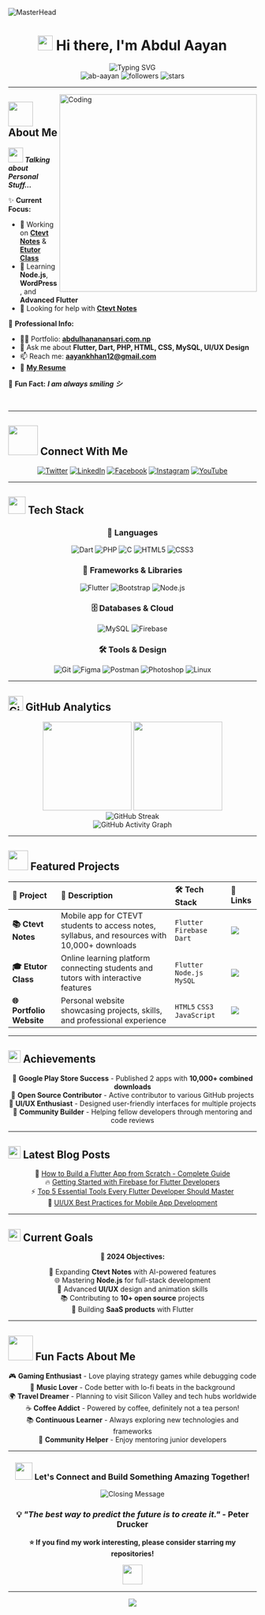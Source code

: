 ![MasterHead](https://1.bp.blogspot.com/-7A4WynwLsMw/XbBpCXG8fHI/AAAAAAAAMt4/uOa1bpLskYgrwGbllhSu2SDj_Mig8SXJQCLcBGAsYHQ/s1600/2000_600px.gif)

<div align="center">
  
# <img src="https://raw.githubusercontent.com/MartinHeinz/MartinHeinz/master/wave.gif" width="30px" height="30px" /> Hi there, I'm Abdul Aayan

<div align="center">
  <img src="https://readme-typing-svg.herokuapp.com?font=Fira+Code&size=22&duration=3000&pause=1000&color=00D9FF&center=true&vCenter=true&width=440&lines=Flutter+Developer+from+Nepal+%F0%9F%87%B3%F0%9F%87%B5;Mobile+App+Developer+%F0%9F%93%B1;UI%2FUX+Enthusiast+%F0%9F%8E%A8;Always+Learning+%F0%9F%9A%80" alt="Typing SVG" />
</div>

<img src="https://komarev.com/ghpvc/?username=ab-aayan&label=Profile%20views&color=0e75b6&style=for-the-badge" alt="ab-aayan" />
<img src="https://img.shields.io/github/followers/ab-aayan?label=Followers&style=for-the-badge&color=blue" alt="followers" />
<img src="https://img.shields.io/github/stars/ab-aayan?label=Stars&style=for-the-badge&color=yellow" alt="stars" />

</div>

---

<img align="right" alt="Coding" width="400" src="https://cdn.dribbble.com/users/1059583/screenshots/4171367/coding-freak.gif">

## <img src="https://media.giphy.com/media/VgCDAzcKvsR6OM0uWg/giphy.gif" width="50"> About Me

<img src="https://media.giphy.com/media/ObNTw8Uzwy6KQ/giphy.gif" width="30px">&nbsp;***Talking about Personal Stuff...***

✨ **Current Focus:**
- 🔭 Working on **[Ctevt Notes](https://play.google.com/store/apps/details?id=com.appionic.ctevtNotes)** & **[Etutor Class](https://play.google.com/store/apps/details?id=com.etutorclass&hl=en)**
- 🌱 Learning **Node.js**, **WordPress**, and **Advanced Flutter**
- 🤝 Looking for help with **[Ctevt Notes](https://play.google.com/store/apps/details?id=com.appionic.ctevtNotes)**

💼 **Professional Info:**
- 👨‍💻 Portfolio: **[abdulhananansari.com.np](https://abdulhananansari.com.np/#about)**
- 💬 Ask me about **Flutter, Dart, PHP, HTML, CSS, MySQL, UI/UX Design**
- 📫 Reach me: **aayankhhan12@gmail.com**
- 📄 **[My Resume](https://drive.google.com/file/d/1vNqcbu1xaXgGfgGJH9dxc37UBcexd9Ec/view?usp=sharing)**

🎯 **Fun Fact:** ***I am always smiling シ***

<br clear="right"/>

---

## <img src="https://media.giphy.com/media/LnQjpWaON8nhr21vNW/giphy.gif" width="60"> Connect With Me

<div align="center">

[![Twitter](https://img.shields.io/badge/Twitter-1DA1F2?style=for-the-badge&logo=twitter&logoColor=white)](https://twitter.com/ab_aayan)
[![LinkedIn](https://img.shields.io/badge/LinkedIn-0077B5?style=for-the-badge&logo=linkedin&logoColor=white)](https://linkedin.com/in/abdul-hanan-ansari)
[![Facebook](https://img.shields.io/badge/Facebook-1877F2?style=for-the-badge&logo=facebook&logoColor=white)](https://m.facebook.com/people/Abdul-Aayan/100007121178255)
[![Instagram](https://img.shields.io/badge/Instagram-E4405F?style=for-the-badge&logo=instagram&logoColor=white)](https://instagram.com/07_forevers)
[![YouTube](https://img.shields.io/badge/YouTube-FF0000?style=for-the-badge&logo=youtube&logoColor=white)](https://www.youtube.com/channel/UCMFvG_aMJ_s2qvkcMPqzxOQ)

</div>

---

## <img src="https://media.giphy.com/media/iY8CRBdQXODJSCERIr/giphy.gif" width="35"><b> Tech Stack </b>

<div align="center">

### 🚀 Languages
<p>
<img src="https://img.shields.io/badge/Dart-0175C2?style=for-the-badge&logo=dart&logoColor=white" alt="Dart"/>
<img src="https://img.shields.io/badge/PHP-777BB4?style=for-the-badge&logo=php&logoColor=white" alt="PHP"/>
<img src="https://img.shields.io/badge/C-00599C?style=for-the-badge&logo=c&logoColor=white" alt="C"/>
<img src="https://img.shields.io/badge/HTML5-E34F26?style=for-the-badge&logo=html5&logoColor=white" alt="HTML5"/>
<img src="https://img.shields.io/badge/CSS3-1572B6?style=for-the-badge&logo=css3&logoColor=white" alt="CSS3"/>
</p>

### 📱 Frameworks & Libraries
<p>
<img src="https://img.shields.io/badge/Flutter-02569B?style=for-the-badge&logo=flutter&logoColor=white" alt="Flutter"/>
<img src="https://img.shields.io/badge/Bootstrap-563D7C?style=for-the-badge&logo=bootstrap&logoColor=white" alt="Bootstrap"/>
<img src="https://img.shields.io/badge/Node.js-43853D?style=for-the-badge&logo=node.js&logoColor=white" alt="Node.js"/>
</p>

### 🗄️ Databases & Cloud
<p>
<img src="https://img.shields.io/badge/MySQL-005C84?style=for-the-badge&logo=mysql&logoColor=white" alt="MySQL"/>
<img src="https://img.shields.io/badge/Firebase-039BE5?style=for-the-badge&logo=Firebase&logoColor=white" alt="Firebase"/>
</p>

### 🛠️ Tools & Design
<p>
<img src="https://img.shields.io/badge/Git-F05032?style=for-the-badge&logo=git&logoColor=white" alt="Git"/>
<img src="https://img.shields.io/badge/Figma-F24E1E?style=for-the-badge&logo=figma&logoColor=white" alt="Figma"/>
<img src="https://img.shields.io/badge/Postman-FF6C37?style=for-the-badge&logo=postman&logoColor=white" alt="Postman"/>
<img src="https://img.shields.io/badge/Adobe%20Photoshop-31A8FF?style=for-the-badge&logo=Adobe%20Photoshop&logoColor=black" alt="Photoshop"/>
<img src="https://img.shields.io/badge/Linux-FCC624?style=for-the-badge&logo=linux&logoColor=black" alt="Linux"/>
</p>

</div>

---

## <img src="https://media.giphy.com/media/W5eoZHPpUx9sapR0eu/giphy.gif" width="30px" alt="Git"/> GitHub Analytics

<div align="center">
  
<img height="180em" src="https://github-readme-stats.vercel.app/api?username=ab-aayan&show_icons=true&theme=radical&include_all_commits=true&count_private=true&hide_border=true"/>
<img height="180em" src="https://github-readme-stats.vercel.app/api/top-langs/?username=ab-aayan&layout=compact&langs_count=8&theme=radical&hide_border=true"/>

</div>

<div align="center">
  
<img src="https://github-readme-streak-stats.herokuapp.com/?user=ab-aayan&theme=radical&hide_border=true" alt="GitHub Streak"/>

</div>

<div align="center">
  
<img src="https://github-readme-activity-graph.vercel.app/graph?username=ab-aayan&theme=react-dark&hide_border=true" alt="GitHub Activity Graph"/>

</div>

---

## <img src="https://media.giphy.com/media/LnQjpWaON8nhr21vNW/giphy.gif" width="40"> Featured Projects

<div align="center">

| 🎯 **Project** | 📝 **Description** | 🛠️ **Tech Stack** | 🔗 **Links** |
|:---|:---|:---|:---|
| **📚 Ctevt Notes** | Mobile app for CTEVT students to access notes, syllabus, and resources with 10,000+ downloads | `Flutter` `Firebase` `Dart` | [<img src="https://img.shields.io/badge/Play_Store-414141?style=for-the-badge&logo=google-play&logoColor=white" />](https://play.google.com/store/apps/details?id=com.appionic.ctevtNotes) |
| **🎓 Etutor Class** | Online learning platform connecting students and tutors with interactive features | `Flutter` `Node.js` `MySQL` | [<img src="https://img.shields.io/badge/Play_Store-414141?style=for-the-badge&logo=google-play&logoColor=white" />](https://play.google.com/store/apps/details?id=com.etutorclass&hl=en) |
| **🌐 Portfolio Website** | Personal website showcasing projects, skills, and professional experience | `HTML5` `CSS3` `JavaScript` | [<img src="https://img.shields.io/badge/Live_Demo-00C7B7?style=for-the-badge&logo=netlify&logoColor=white" />](https://abdulhananansari.com.np) |

</div>

---

## <img src="https://media.giphy.com/media/QssGEmpkyEOhBCb7e1/giphy.gif" width="25"><b> Achievements</b>

<div align="center">

🏅 **Google Play Store Success** - Published 2 apps with **10,000+ combined downloads**  
🏅 **Open Source Contributor** - Active contributor to various GitHub projects  
🏅 **UI/UX Enthusiast** - Designed user-friendly interfaces for multiple projects  
🏅 **Community Builder** - Helping fellow developers through mentoring and code reviews  

</div>

---

## <img src="https://media.giphy.com/media/kmQREsvNQrhrHdkN7G/giphy.gif" width="25"><b> Latest Blog Posts</b>

<div align="center">

📝 [How to Build a Flutter App from Scratch - Complete Guide](#)  
🔥 [Getting Started with Firebase for Flutter Developers](#)  
⚡ [Top 5 Essential Tools Every Flutter Developer Should Master](#)  
🎨 [UI/UX Best Practices for Mobile App Development](#)  

</div>

---

## <img src="https://media.giphy.com/media/cj87CxfRtrUifF3Ryk/giphy.gif" width="25"><b> Current Goals</b>

<div align="center">

🎯 **2024 Objectives:**

📱 Expanding **Ctevt Notes** with AI-powered features  
🌐 Mastering **Node.js** for full-stack development  
🎨 Advanced **UI/UX** design and animation skills  
📚 Contributing to **10+ open source** projects  
🚀 Building **SaaS products** with Flutter  

</div>

---

## <img src="https://media.giphy.com/media/VgCDAzcKvsR6OM0uWg/giphy.gif" width="50"> Fun Facts About Me

<div align="center">

🎮 **Gaming Enthusiast** - Love playing strategy games while debugging code  
🎵 **Music Lover** - Code better with lo-fi beats in the background  
🌍 **Travel Dreamer** - Planning to visit Silicon Valley and tech hubs worldwide  
☕ **Coffee Addict** - Powered by coffee, definitely not a tea person!  
📚 **Continuous Learner** - Always exploring new technologies and frameworks  
🤝 **Community Helper** - Enjoy mentoring junior developers  

</div>

---

<div align="center">

### <img src="https://media.giphy.com/media/LnQjpWaON8nhr21vNW/giphy.gif" width="35"> Let's Connect and Build Something Amazing Together!

<img src="https://readme-typing-svg.herokuapp.com?font=Fira+Code&size=18&duration=2000&pause=1000&color=00D9FF&center=true&vCenter=true&width=600&lines=Thanks+for+visiting+my+profile!+%F0%9F%98%8A;Let's+collaborate+on+exciting+projects!;Always+open+to+new+opportunities!;Happy+Coding!+%F0%9F%9A%80" alt="Closing Message" />

### 💡 *"The best way to predict the future is to create it."* - Peter Drucker

**⭐ If you find my work interesting, please consider starring my repositories!**

<img src="https://media.giphy.com/media/LnQjpWaON8nhr21vNW/giphy.gif" width="40">

</div>

---

<div align="center">
  <img src="https://capsule-render.vercel.app/api?type=waving&color=gradient&height=100&section=footer"/>
</div>
